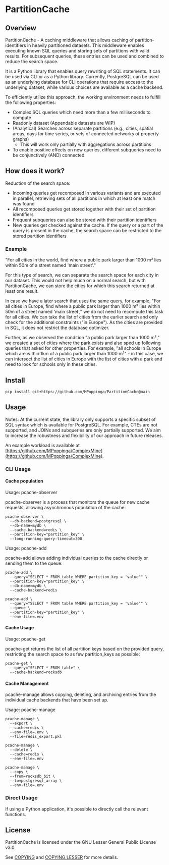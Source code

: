 # PartitionCache

## Overview
PartitionCache - A caching middleware that allows caching of partition-identifiers in heavily partitioned datasets.
This middleware enables executing known SQL queries and storing sets of partitions with valid results.
For subsequent queries, these entries can be used and combined to reduce the search space.

It is a Python library that enables query rewriting of SQL statements. 
It can be used via CLI or as a Python library.
Currently, PostgreSQL can be used as an underlying database for CLI operations that require access to the underlying dataset, while various choices are available as a cache backend.

To efficiently utilize this approach, the working environment needs to fulfill the following properties:
- Complex SQL queries which need more than a few milliseconds to compute
- Readonly dataset (Appendable datasets are WIP)
- (Analytical) Searches across separate partitions (e.g., cities, spatial areas, days for time series, or sets of connected networks of property graphs)
    - This will work only partially with aggregations across partitions
- To enable positive effects on new queries, different subqueries need to be conjunctively (AND) connected

## How does it work?

Reduction of the search space:

- Incoming queries get recomposed in various variants and are executed in parallel, retrieving sets of all partitions in which at least one match was found
- All recomposed queries get stored together with their set of partition identifiers
- Frequent subqueries can also be stored with their partition identifiers
- New queries get checked against the cache. If the query or a part of the query is present in the cache, the search space can be restricted to the stored partition identifiers

###  Example

"For all cities in the world, find where a public park larger than 1000 m² lies within 50m of a street named 'main street'."

For this type of search, we can separate the search space for each city in our dataset. This would not help much on a normal search, but with PartitionCache, we can store the cities for which this search returned at least one result.

In case we have a later search that uses the same query, for example, "For all cities in Europe, find where a public park larger than 1000 m² lies within 50m of a street named 'main street'," we do not need to recompute this task for all cities. We can take the list of cities from the earlier search and only check for the additional constraints ("in Europe"). As the cities are provided in SQL, it does not restrict the database optimizer.

Further, as we observed the condition "a public park larger than 1000 m²," we created a set of cities where the park exists and also sped up following queries that asked for other properties. 
For example, "all schools in Europe which are within 1km of a public park larger than 1000 m²" - in this case, we can intersect the list of cities in Europe with the list of cities with a park and need to look for schools only in these cities.

## Install

```
pip install git+https://github.com/MPoppinga/PartitionCache@main
```

##  Usage

Notes:
At the current state, the library only supports a specific subset of SQL syntax which is available for PostgreSQL.
For example, CTEs are not supported, and JOINs and subqueries are only partially supported. We aim to increase the robustness and flexibility of our approach in future releases.

An example workload is available at [https://github.com/MPoppinga/ComplexMine](https://github.com/MPoppinga/ComplexMine).

### CLI Usage

#### Cache population
Usage: pcache-observer 

pcache-observer is a process that monitors the queue for new cache requests, allowing asynchronous population of the cache:

```
pcache-observer \
  --db-backend=postgresql \
  --db-name=mydb \
  --cache-backend=redis \
  --partition-key="partition_key" \ 
  --long-running-query-timeout=300
```

Usage: pcache-add 

pcache-add allows adding individual queries to the cache directly or sending them to the queue:

```
pcache-add \
  --query="SELECT * FROM table WHERE partition_key = 'value'" \
  --partition-key="partition_key" \
  --db-name=mydb \
  --cache-backend=redis
```

```
pcache-add \
  --query="SELECT * FROM table WHERE partition_key = 'value'" \
  --queue \
  --partition-key="partition_key" \
  --env-file=.env
```

#### Cache Usage

Usage: pcache-get

pcache-get returns the list of all partition keys based on the provided query, restricting the search space to as few partition_keys as possible:

```
pcache-get \
  --query="SELECT * FROM table" \
  --cache-backend=rocksdb
```

#### Cache Management

pcache-manage allows copying, deleting, and archiving entries from the individual cache backends that have been set up.

Usage: pcache-manage 

```
pcache-manage \
  --export \
  --cache=redis \ 
  --env-file=.env \
  --file=redis_export.pkl
```

```
pcache-manage \
  --delete \
  --cache=redis \ 
  --env-file=.env 
```

```
pcache-manage \
  --copy \
  --from=rocksdb_bit \ 
  --to=postgresql_array \ 
  --env-file=.env 
```

### Direct Usage
If using a Python application, it's possible to directly call the relevant functions.

## License

PartitionCache is licensed under the GNU Lesser General Public License v3.0.

See [COPYING](COPYING) and [COPYING.LESSER](COPYING.LESSER) for more details.
